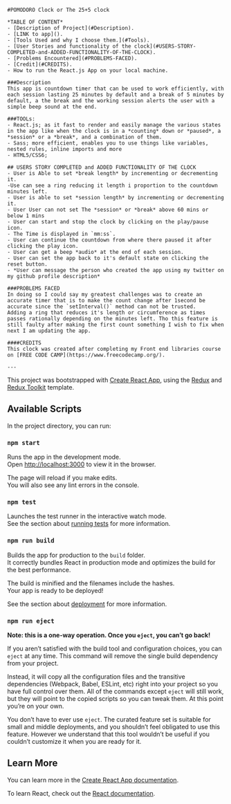     #POMODORO Clock or The 25+5 clock

    *TABLE OF CONTENT*
    - [Description of Project](#Description).
    - [LINK to app]().
    - [Tools Used and why I choose them.](#Tools).
    - [User Stories and functionality of the clock](#USERS-STORY-COMPLETED-and-ADDED-FUNCTIONALITY-OF-THE-CLOCK).
    - [Problems Encountered](#PROBLEMS-FACED).
    - [Credit](#CREDITS).
    - How to run the React.js App on your local machine.

    ###Description
    This app is countdown timer that can be used to work efficiently, with each session lasting 25 minutes by default and a break of 5 minutes by default, a the break and the working session alerts the user with a simple beep sound at the end.

    ###TOOLs:
    - React.js; as it fast to render and easily manage the various states in the app like when the clock is in a *counting* down or *paused*, a *session* or a *break*, and a combination of them.
    - Sass; more efficient, enables you to use things like variables,
    nested rules, inline imports and more
    - HTML5/CSS6;

    ## USERS STORY COMPLETED and ADDED FUNCTIONALITY OF THE CLOCK
    - User is Able to set *break length* by incrementing or decrementing it.
    -Use can see a ring reducing it length i proportion to the countdown minutes left.
    - User is able to set *session length* by incrementing or decrementing it.
    - User User can not set The *session* or *break* above 60 mins or below 1 mins
    - User can start and stop the clock by clicking on the play/pause icon.
    - The Time is displayed in `mm:ss`.
    - User can continue the countdown from where there paused it after clicking the play icon.
    - User can get a beep *audio* at the end of each session.
    - User can set the app back to it's default state on clicking the reset button.
    - *User can message the person who created the app using my twitter on my github profile description*

    ###PROBLEMS FACED
    In doing so I could say my greatest challenges was to create an accurate timer that is to make the count change after 1second be accurate since the `setInterval()` method can not be trusted.
    Adding a ring that reduces it's length or circumference as times passes rationally depending on the minutes left. Tho this feature is still faulty after making the first count something I wish to fix when next I am updating the app.

    ####CREDITS
    This clock was created after completing my Front end libraries course on [FREE CODE CAMP](https://www.freecodecamp.org/).

    ---

This project was bootstrapped with [Create React App](https://github.com/facebook/create-react-app), using the [Redux](https://redux.js.org/) and [Redux Toolkit](https://redux-toolkit.js.org/) template.

## Available Scripts

In the project directory, you can run:

### `npm start`

Runs the app in the development mode.<br />
Open [http://localhost:3000](http://localhost:3000) to view it in the browser.

The page will reload if you make edits.<br />
You will also see any lint errors in the console.

### `npm test`

Launches the test runner in the interactive watch mode.<br />
See the section about [running tests](https://facebook.github.io/create-react-app/docs/running-tests) for more information.

### `npm run build`

Builds the app for production to the `build` folder.<br />
It correctly bundles React in production mode and optimizes the build for the best performance.

The build is minified and the filenames include the hashes.<br />
Your app is ready to be deployed!

See the section about [deployment](https://facebook.github.io/create-react-app/docs/deployment) for more information.

### `npm run eject`

**Note: this is a one-way operation. Once you `eject`, you can’t go back!**

If you aren’t satisfied with the build tool and configuration choices, you can `eject` at any time. This command will remove the single build dependency from your project.

Instead, it will copy all the configuration files and the transitive dependencies (Webpack, Babel, ESLint, etc) right into your project so you have full control over them. All of the commands except `eject` will still work, but they will point to the copied scripts so you can tweak them. At this point you’re on your own.

You don’t have to ever use `eject`. The curated feature set is suitable for small and middle deployments, and you shouldn’t feel obligated to use this feature. However we understand that this tool wouldn’t be useful if you couldn’t customize it when you are ready for it.

## Learn More

You can learn more in the [Create React App documentation](https://facebook.github.io/create-react-app/docs/getting-started).

To learn React, check out the [React documentation](https://reactjs.org/).
